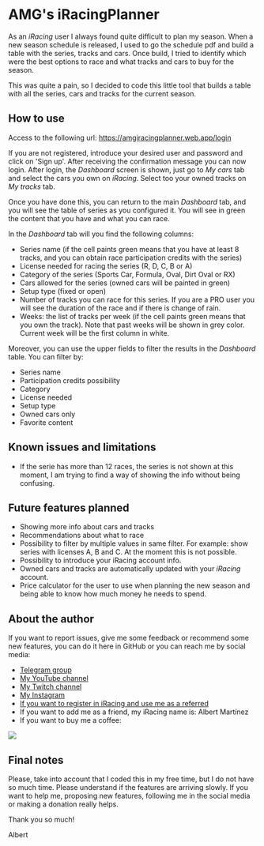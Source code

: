 # AMG's iRacingPlanner
As an *iRacing* user I always found quite difficult to plan my season. When a new season schedule is released,
I used to go the schedule pdf and build a table with the series, tracks and cars. Once build, I tried to identify
which were the best options to race and what tracks and cars to buy for the season.

This was quite a pain, so I decided to code this little tool that builds a table with all the series, cars and
tracks for the current season.

## How to use
Access to the following url: https://amgiracingplanner.web.app/login

If you are not registered, introduce your desired user and password and click on 'Sign up'. After receiving the
confirmation message you can now login.
After login, the *Dashboard* screen is shown, just go to *My cars* tab and select the cars you own on *iRacing*.
Select too your owned tracks on *My tracks* tab.

Once you have done this, you can return to the main *Dashboard* tab, and you will see the table of series
as you configured it.
You will see in green the content that you have and what you can race.

In the *Dashboard* tab will you find the following columns:
*   Series name (if the cell paints green means that you have at least 8 tracks, and you can obtain race participation credits with the series)
*   License needed for racing the series (R, D, C, B or A)
*   Category of the series (Sports Car, Formula, Oval, Dirt Oval or RX)
*   Cars allowed for the series (owned cars will be painted in green)
*   Setup type (fixed or open)
*   Number of tracks you can race for this series. If you are a PRO user you will see the duration of the race and if there is change of rain.
*   Weeks: the list of tracks per week (if the cell paints green means that you own the track).
    Note that past weeks will be shown in grey color. Current week will be the first column in white.


Moreover, you can use the upper fields to filter the results in the *Dashboard* table. You can filter by:
*   Series name
*   Participation credits possibility
*   Category
*   License needed
*   Setup type
*   Owned cars only
*   Favorite content

## Known issues and limitations
*   If the serie has more than 12 races, the series is not shown at this moment, I am trying to find a way of showing the info without being confusing.

## Future features planned
*   Showing more info about cars and tracks
*   Recommendations about what to race
*   Possibility to filter by multiple values in same filter. For example: show series with licenses A, B and C. At the moment this is not possible.
*   Possibility to introduce your iRacing account info.
*   Owned cars and tracks are automatically updated with your *iRacing* account.
*   Price calculator for the user to use when planning the new season and being able to know how much money he needs to spend.

## About the author
If you want to report issues, give me some feedback or recommend some new features, you can do it here in
GitHub or you can reach me by social media:

*   [Telegram group](t.me/amgiRacingPlanner)
*   [My YouTube channel](https://www.youtube.com/channel/UC5TSGSOsf1KE2zjnFFJTSfw)
*   [My Twitch channel](https://www.twitch.tv/amgart88)
*   [My Instagram](https://www.instagram.com/amg.art/)
*   [If you want to register in iRacing and use me as a referred](https://www.iracing.com/membership/?refid=366160)
*   If you want to add me as a friend, my iRacing name is: Albert Martínez
*   If you want to buy me a coffee:

[![](https://www.paypalobjects.com/es_ES/ES/i/btn/btn_donate_LG.gif)](https://paypal.me/amgart88)

## Final notes
Please, take into account that I coded this in my free time, but I do not have so much time. Please understand
if the features are arriving slowly.
If you want to help me, proposing new features, following me in the social media or making a donation
really helps.

Thank you so much!

Albert